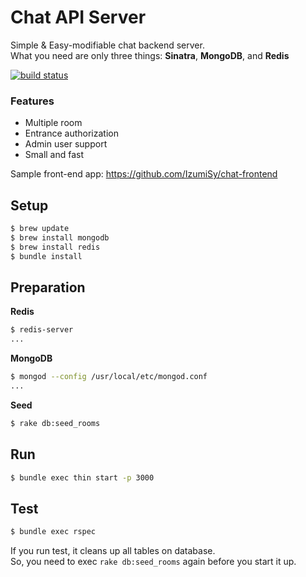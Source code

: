 # Chat API Server
Simple & Easy-modifiable chat backend server.  
What you need are only three things: **Sinatra**, **MongoDB**, and **Redis**

[![build status](https://circleci.com/gh/IzumiSy/chat-api-server.svg?style=shield&circle-token=a8ab869724415d9d09f918fa716bf41a8ea45188)](https://circleci.com/gh/IzumiSy/chat-api-server)  

### Features
- Multiple room
- Entrance authorization
- Admin user support
- Small and fast

Sample front-end app: https://github.com/IzumiSy/chat-frontend
## Setup
```bash
$ brew update
$ brew install mongodb
$ brew install redis
$ bundle install
```

## Preparation
**Redis**
```bash
$ redis-server
...
```
**MongoDB**
```bash
$ mongod --config /usr/local/etc/mongod.conf
...
```
**Seed**
```bash
$ rake db:seed_rooms
```

## Run
```bash
$ bundle exec thin start -p 3000
```

## Test
```bash
$ bundle exec rspec
```
If you run test, it cleans up all tables on database.  
So, you need to exec `rake db:seed_rooms` again before you start it up.
